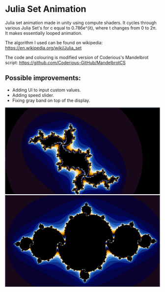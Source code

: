 # Julia Set Animation

Julia set animation made in unity using compute shaders. It cycles through various Julia Set's for c equal to 0.786e^(it), where t changes from 0 to 2π. It makes essentially looped animation.

The algorithm I used can be found on wikipedia: https://en.wikipedia.org/wiki/Julia_set

The code and colouring is modified version of Coderious's Mandelbrot script: https://github.com/Coderious-GitHub/MandelbrotCS

## Possible improvements:
  * Adding UI to input custom values.
  * Adding speed slider.
  * Fixing gray band on top of the display.
 
![GitHub Logo](JuliaSet.png)
![GitHub Logo](JuliaSet2.png)

